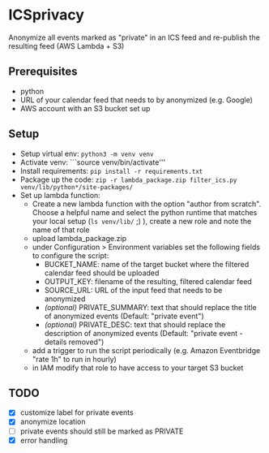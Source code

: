 # ICSprivacy
Anonymize all events marked as "private" in an ICS feed and re-publish the resulting feed (AWS Lambda + S3)

## Prerequisites
- python
- URL of your calendar feed that needs to by anonymized (e.g. Google)
- AWS account with an S3 bucket set up

## Setup
- Setup virtual env: ```python3 -m venv venv```
- Activate venv: ```source venv/bin/activate'''
- Install requirements: ```pip install -r requirements.txt```
- Package up the code: ```zip -r lambda_package.zip filter_ics.py venv/lib/python*/site-packages/```
- Set up lambda function:
  - Create a new lambda function with the option "author from scratch". Choose a helpful name and select the python runtime that matches your local setup (```ls venv/lib/``` ;) ), create a new role and note the name of that role
  - upload lambda_package.zip 
  - under Configuration > Environment variables set the following fields to configure the script:
    - BUCKET_NAME: name of the target bucket where the filtered calendar feed should be uploaded
    - OUTPUT_KEY: filename of the resulting, filtered calendar feed
    - SOURCE_URL: URL of the input feed that needs to be anonymized
    - *(optional)* PRIVATE_SUMMARY: text that should replace the title of anonymized events (Default: "private event")
    - *(optional)* PRIVATE_DESC: text that should replace the description of anonymized events (Default: "private event - details removed")
  - add a trigger to run the script periodically (e.g. Amazon Eventbridge "rate 1h" to run in hourly)
  - in IAM modify that role to have access to your target S3 bucket 

## TODO
- [x] customize label for private events
- [x] anonymize location
- [ ] private events should still be marked as PRIVATE
- [x] error handling

